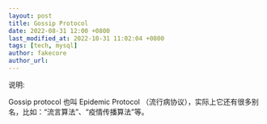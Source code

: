 ```yaml
---
layout: post
title: Gossip Protocol
date: 2022-08-31 12:00 +0800
last_modified_at: 2022-10-31 11:02:04 +0800
tags: [tech, mysql]
author: fakecore
author_url:
---
```

说明:

Gossip protocol 也叫 Epidemic Protocol （流行病协议），实际上它还有很多别名，比如：“流言算法”、“疫情传播算法”等。



